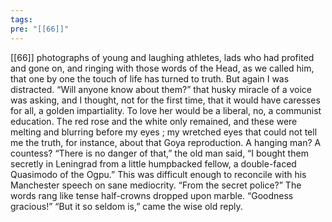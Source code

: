 ```yaml
---
tags: 
pre: "[[66]]"
---
```

[[66]] photographs of young and laughing athletes, lads who had profited and gone on, and ringing with those words of the Head, as we called him, that one by one the touch of life has turned to truth. But again I was distracted. “Will anyone know about them?” that husky miracle of a voice was asking, and I thought, not for the first time, that it would have caresses for all, a golden impartiality. To love her would be a liberal, no, a communist education. The red rose and the white only remained, and these were melting and blurring before my eyes ; my wretched eyes that could not tell me the truth, for instance, about that Goya reproduction. A hanging man? A countess? “There is no danger of that,” the old man said, “I bought them secretly in Leningrad from a little humpbacked fellow, a double-faced Quasimodo of the Ogpu.” This was difficult enough to reconcile with his Manchester speech on sane mediocrity. “From the secret police?” The words rang like tense half-crowns dropped upon marble. “Goodness gracious!” “But it so seldom is,” came the wise old reply.